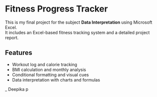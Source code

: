 # Fitness Progress Tracker

This is my final project for the subject **Data Interpretation** using Microsoft Excel.  
It includes an Excel-based fitness tracking system and a detailed project report.

## Features
- Workout log and calorie tracking
- BMI calculation and monthly analysis
- Conditional formatting and visual cues
- Data interpretation with charts and formulas

_ Deepika p
